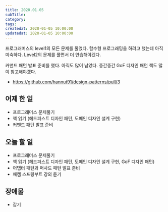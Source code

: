 ```yaml
---
title: 2020.01.05
subTitle: 
category: 
tags: 
createdat: 2020-01-05 10:00:00
updatedat: 2020-01-05 10:00:00
---
```


프로그래머스의 level1의 모든 문제를 풀었다. 함수형 프로그래밍을 하려고 했는데 아직 미숙하다. Level2의 문제를 풀면서 더 연습해야겠다.  

커맨드 패턴 발표 준비를 했다. 아직도 많이 남았다. 중간중간 GoF 디자인 패턴 책도 많이 참고해야겠다.

* <https://github.com/hannut91/design-patterns/pull/3>

## 어제 한 일

* 프로그래머스 문제풀기
* 책 읽기 (헤드퍼스트 디자인 패턴, 도메인 디자인 설계 구현)
* 커맨드 패턴 발표 준비

## 오늘 할 일

* 프로그래머스 문제풀기
* 책 읽기 (헤드퍼스트 디자인 패턴, 도메인 디자인 설계 구현, GoF 디자인 패턴)
* 어댑터 패턴과 퍼사드 패턴 발표 준비
* 패캠 스프링부트 강의 듣기

## 장애물

* 감기
